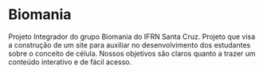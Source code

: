 # Biomania
Projeto Integrador do grupo Biomania do IFRN Santa Cruz. 
Projeto que visa a construção de um site para auxiliar no desenvolvimento dos estudantes sobre o conceito de célula.
Nossos objetivos são claros quanto a trazer um conteúdo interativo e de fácil acesso.
